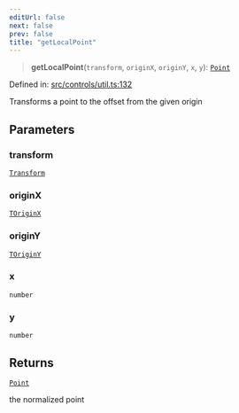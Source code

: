 ```yaml
---
editUrl: false
next: false
prev: false
title: "getLocalPoint"
---
```


> **getLocalPoint**(`transform`, `originX`, `originY`, `x`, `y`): [`Point`](/api/classes/point/)

Defined in: [src/controls/util.ts:132](https://github.com/fabricjs/fabric.js/blob/b4f67b1cfd353d0e2763b168e07bce6b67895452/src/controls/util.ts#L132)

Transforms a point to the offset from the given origin

## Parameters

### transform

[`Transform`](/api/type-aliases/transform/)

### originX

[`TOriginX`](/api/type-aliases/toriginx/)

### originY

[`TOriginY`](/api/type-aliases/toriginy/)

### x

`number`

### y

`number`

## Returns

[`Point`](/api/classes/point/)

the normalized point

